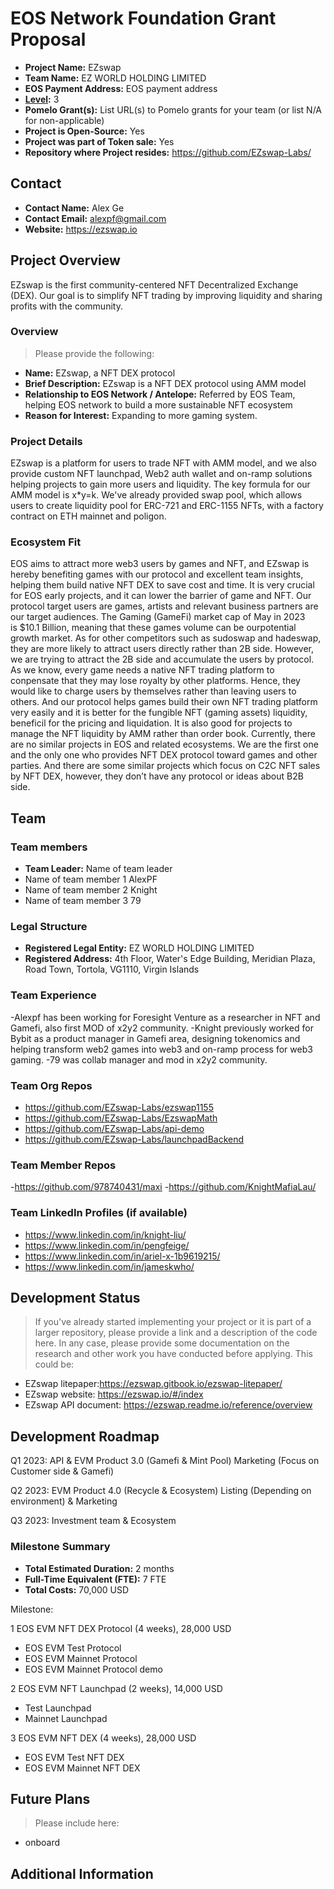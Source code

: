 # EOS Network Foundation Grant Proposal

- **Project Name:** EZswap
- **Team Name:** EZ WORLD HOLDING LIMITED
- **EOS Payment Address:** EOS payment address
- **[Level](https://github.com/eosnetworkfoundation/grant-framework#grant-levels):** 3
- **Pomelo Grant(s):** List URL(s) to Pomelo grants for your team (or list N/A for non-applicable)
- **Project is Open-Source:** Yes
- **Project was part of Token sale:** Yes
- **Repository where Project resides:** https://github.com/EZswap-Labs/


## Contact

- **Contact Name:** Alex Ge
- **Contact Email:** alexpf@gmail.com
- **Website:** https://ezswap.io

## Project Overview
EZswap is the first community-centered NFT Decentralized Exchange (DEX).
Our goal is to simplify NFT trading by improving liquidity and sharing profits with the community.

### Overview

> Please provide the following:

- **Name:** EZswap, a NFT DEX protocol
- **Brief Description:** EZswap is a NFT DEX protocol using AMM model 
- **Relationship to EOS Network / Antelope:** Referred by EOS Team, helping EOS network to build a more sustainable NFT ecosystem
- **Reason for Interest:** Expanding to more gaming system.

### Project Details

EZswap is a platform for users to trade NFT with AMM model, and we also provide custom NFT launchpad, Web2 auth wallet and on-ramp solutions helping projects to gain more users and liquidity. The key formula for our AMM model is x\*y=k. 
We've already provided swap pool, which allows users to create liquidity pool for ERC-721 and ERC-1155 NFTs, with a factory contract on ETH mainnet and poligon.

### Ecosystem Fit

EOS aims to attract more web3 users by games and NFT, and EZswap is hereby benefiting games with our protocol and excellent team insights, helping them build native NFT DEX to save cost and time. It is very crucial for EOS early projects, and it can lower the barrier of game and NFT.
Our protocol target users are games, artists and relevant business partners are our target audiences. The Gaming (GameFi) market cap of May in 2023 is $10.1 Billion, meaning that these games volume can be ourpotential growth market. 
As for other competitors such as sudoswap and hadeswap, they are more likely to attract users directly rather than 2B side. However, we are trying to attract the 2B side and accumulate the users by protocol.
As we know, every game needs a native NFT trading platform to conpensate that they may lose royalty by other platforms. Hence, they would like to charge users by themselves rather than leaving users to others. 
And our protocol helps games build their own NFT trading platform very easily and it is better for the fungible NFT (gaming assets) liquidity, beneficil for the pricing and liquidation. It is also good for projects to manage the NFT liquidity by AMM rather than order book.
Currently, there are no similar projects in EOS and related ecosystems. We are the first one and the only one who provides NFT DEX protocol toward games and other parties. And there are some similar projects which focus on C2C NFT sales by NFT DEX, however, they don’t have any protocol or ideas about B2B side.

## Team

### Team members

- **Team Leader:** Name of team leader
- Name of team member 1 AlexPF
- Name of team member 2 Knight
- Name of team member 3 79

### Legal Structure
- **Registered Legal Entity:** EZ WORLD HOLDING LIMITED
- **Registered Address:** 4th Floor, Water's Edge Building, Meridian Plaza, Road Town, Tortola, VG1110, Virgin Islands

### Team Experience
-Alexpf has been working for Foresight Venture as a researcher in NFT and Gamefi, also first MOD of x2y2 community. 
-Knight previously worked for Bybit as a product manager in Gamefi area, designing tokenomics and helping transform web2 games into web3 and on-ramp process for web3 gaming.
-79 was collab manager and mod in x2y2 community.

### Team Org Repos

- https://github.com/EZswap-Labs/ezswap1155
- https://github.com/EZswap-Labs/EzswapMath
- https://github.com/EZswap-Labs/api-demo
- https://github.com/EZswap-Labs/launchpadBackend

### Team Member Repos

-https://github.com/978740431/maxi
-https://github.com/KnightMafiaLau/

### Team LinkedIn Profiles (if available)

- https://www.linkedin.com/in/knight-liu/
- https://www.linkedin.com/in/pengfeige/
- https://www.linkedin.com/in/ariel-x-1b9619215/
- https://www.linkedin.com/in/jameskwho/

## Development Status

> If you've already started implementing your project or it is part of a larger repository, please provide a link and a description of the code here. In any case, please provide some documentation on the research and other work you have conducted before applying. This could be:

- EZswap litepaper:https://ezswap.gitbook.io/ezswap-litepaper/
- EZswap website: https://ezswap.io/#/index
- EZswap API document: https://ezswap.readme.io/reference/overview

## Development Roadmap

Q1 2023: 
API & EVM
Product 3.0 (Gamefi & Mint Pool)
Marketing (Focus on Customer side & Gamefi)

Q2 2023: 
EVM
Product 4.0 (Recycle & Ecosystem)
Listing (Depending on environment) & Marketing

Q3 2023: 
Investment team & Ecosystem


### Milestone Summary

- **Total Estimated Duration:** 2 months
- **Full-Time Equivalent (FTE):** 7 FTE
- **Total Costs:** 70,000 USD

Milestone:

1 EOS EVM NFT DEX Protocol (4 weeks), 28,000 USD

- EOS EVM Test Protocol
- EOS EVM Mainnet Protocol
- EOS EVM Mainnet Protocol demo

2 EOS EVM NFT Launchpad (2 weeks), 14,000 USD

- Test Launchpad
- Mainnet Launchpad

3 EOS EVM NFT DEX (4 weeks), 28,000 USD

- EOS EVM Test NFT DEX
- EOS EVM Mainnet NFT DEX


## Future Plans

> Please include here:
- onboard 


## Additional Information

